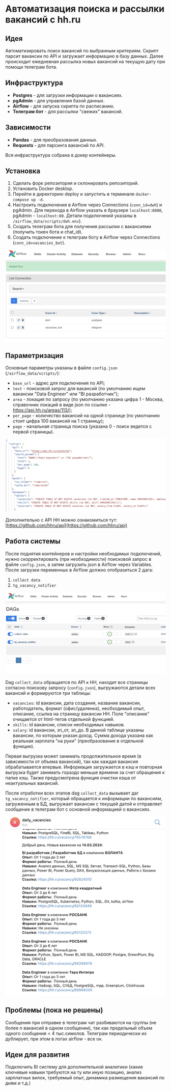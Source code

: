 # Автоматизация поиска и рассылки вакансий с hh.ru

## Идея
Автоматизировать поиск вакансий по выбранным критериям. Скрипт парсит вакансии по API и загружает информацию в базу данных. Далее происходит ежедневная рассылка новых вакансий на текущую дату при помощи телеграм бота.

## Инфраструктура
- **Postgres** - для загрузки информации о вакансиях.
- **pgAdmin** - для управления базой данных.
- **Airflow** - для запуска скрипта по расписанию.
- **Телеграм бот** - для рассылки "свежих" вакансий.

## Зависимости
- **Pandas** - для преобразования данных.
- **Requests** - для парсинга вакансий по API.

Вся инфраструктура собрана в докер контейнеры.

## Установка
1. Сделать форк репозитория и склонировать репозиторий.
2. Установить Docker desktop.
3. Перейти в директорию deploy и запустить в терминале `docker-compose up -d`.
4. Настроить подключения в Airflow через Connections (`conn_id=dwh`) и pgAdmin. Для перехода в Airflow указать в браузере `localhost:8080`, pgAdmin - `localhost:80`. Детали подключений указаны в `/airflow_data/scripts/dwh.env`).
5. Создать телеграм бота для получения рассылки с вакансиями (получить токен бота и chat_id).
6. Создать подключение к телеграм боту в Airflow через Connections (`conn_id=vacancies_bot`).

![connections](./images/img_conn.jpg)

## Параметризация
Основные параметры указаны в файле `config.json` (`/airflow_data/scripts/`):
- `base_url` - адрес для подключения по API;
- `text` - поисковой запрос для вакансий (по умолчанию ищем вакансии "Data Engineer" или "BI разработчик");
- `area` - локация по запросу (по умолчанию указана цифра 1 - Москва, справочник локаций в виде json по ссылке - https://api.hh.ru/areas/113/);
- `per_page` - количество вакансий на одной странице (по умолчанию стоит цифра 100 вакансий на 1 страницу);
- `page` - начальная страница поиска (указана 0 - поиск ведется с первой страницы).

![connections](./images/img_config.jpg)

Дополнительно с API HH можно ознакомиться тут: [https://github.com/hhru/api](https://github.com/hhru/api)

## Работа системы
После поднятия контейнеров и настройки необходимых подключений, нужно скорректировать (при необходимости) поисковой запрос в файле `config.json`, а затем загрузить json в Airflow через Variables. После загрузки переменных в Airflow должно отобразиться 2 дага:
1. `collect data`
2. `tg_vacancy_notifier`


![connections](./images/img_dags.jpg)


Dag `collect_data` обращается по API к HH, находит все страницы согласно поискову запросу (`config.json`), выгружаются детали всех вакансий и формируются три таблицы:
- `vacancies`: id вакансии, дата создания, название вакансии, работодатель, формат (офис/удаленка), необходимый опыт, описание, ссылка на страницу вакансии HH. Поле "описание" очищается от html-тегов отдельной функцией.
- `skills`: id вакансии, список необходимых навыков.
- `salary`: id вакансии, зп_от, зп_до. В данной таблице указаны вакансии, по которым указан доход. Сумма дохода указана как реальная зарплата "на руки" (преобразование в отдельной функции).

Первая выгрузка может занимать продолжительное время (в зависимости от объема вакансий), так как каждая вакансия обрабатывается впервые. Информация загружается в кэш и повторная выгрузка будет занимать гораздо меньше времени за счет обращения к папке кэш. Также предусмотрена функция очистки кэша от неактуальных вакансий.

После отработки всех этапов dag `collect_data` вызывает даг `tg_vacancy_notifier`, который обращается к информации по вакансиям, загруженным в БД, выгружает вакансии с текущей датой и отправляет сообщение в телеграм бот с основной информацией о вакансиях.

![tg_bot](./images/img_bot.jpg)

## Проблемы (пока не решены)
Сообщения при отправке в телеграм чат разбиваются на группы (не более n вакансий в одном сообщении), так как предельный объем одного сообщения < 4 тыс.симолов.
Телеграм периодически их дублирует, при этом в логах airflow - все ок.

## Идеи для развития
Подключить BI систему для дополнительной аналитики (какие ключевые навыки требуются на ту или иную позицию, анализ зарплатных вилок, требуемый опыт, динамика размещения вакансий по дням и т.д.)

